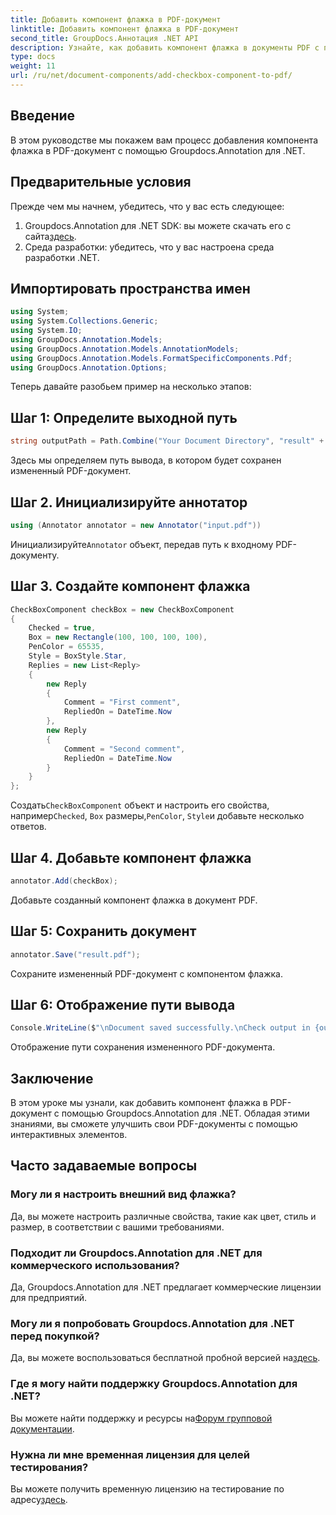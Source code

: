 ```yaml
---
title: Добавить компонент флажка в PDF-документ
linktitle: Добавить компонент флажка в PDF-документ
second_title: GroupDocs.Аннотация .NET API
description: Узнайте, как добавить компонент флажка в документы PDF с помощью Groupdocs.Annotation для .NET. Улучшите свои PDF-файлы с помощью интерактивных элементов.
type: docs
weight: 11
url: /ru/net/document-components/add-checkbox-component-to-pdf/
---
```

## Введение
В этом руководстве мы покажем вам процесс добавления компонента флажка в PDF-документ с помощью Groupdocs.Annotation для .NET.
## Предварительные условия
Прежде чем мы начнем, убедитесь, что у вас есть следующее:
1.  Groupdocs.Annotation для .NET SDK: вы можете скачать его с сайта[здесь](https://releases.groupdocs.com/annotation/net/).
2. Среда разработки: убедитесь, что у вас настроена среда разработки .NET.

## Импортировать пространства имен
```csharp
using System;
using System.Collections.Generic;
using System.IO;
using GroupDocs.Annotation.Models;
using GroupDocs.Annotation.Models.AnnotationModels;
using GroupDocs.Annotation.Models.FormatSpecificComponents.Pdf;
using GroupDocs.Annotation.Options;
```
Теперь давайте разобьем пример на несколько этапов:
## Шаг 1: Определите выходной путь
```csharp
string outputPath = Path.Combine("Your Document Directory", "result" + Path.GetExtension("input.pdf"));
```
Здесь мы определяем путь вывода, в котором будет сохранен измененный PDF-документ.
## Шаг 2. Инициализируйте аннотатор
```csharp
using (Annotator annotator = new Annotator("input.pdf"))
```
 Инициализируйте`Annotator` объект, передав путь к входному PDF-документу.
## Шаг 3. Создайте компонент флажка
```csharp
CheckBoxComponent checkBox = new CheckBoxComponent
{
    Checked = true,
    Box = new Rectangle(100, 100, 100, 100),
    PenColor = 65535,
    Style = BoxStyle.Star,
    Replies = new List<Reply>
    {
        new Reply
        {
            Comment = "First comment",
            RepliedOn = DateTime.Now
        },
        new Reply
        {
            Comment = "Second comment",
            RepliedOn = DateTime.Now
        }
    }
};
```
 Создать`CheckBoxComponent` объект и настроить его свойства, например`Checked`, `Box` размеры,`PenColor`, `Style`и добавьте несколько ответов.
## Шаг 4. Добавьте компонент флажка
```csharp
annotator.Add(checkBox);
```
Добавьте созданный компонент флажка в документ PDF.
## Шаг 5: Сохранить документ
```csharp
annotator.Save("result.pdf");
```
Сохраните измененный PDF-документ с компонентом флажка.
## Шаг 6: Отображение пути вывода
```csharp
Console.WriteLine($"\nDocument saved successfully.\nCheck output in {outputPath}.");
```
Отображение пути сохранения измененного PDF-документа.

## Заключение
В этом уроке мы узнали, как добавить компонент флажка в PDF-документ с помощью Groupdocs.Annotation для .NET. Обладая этими знаниями, вы сможете улучшить свои PDF-документы с помощью интерактивных элементов.
## Часто задаваемые вопросы
### Могу ли я настроить внешний вид флажка?
Да, вы можете настроить различные свойства, такие как цвет, стиль и размер, в соответствии с вашими требованиями.
### Подходит ли Groupdocs.Annotation для .NET для коммерческого использования?
Да, Groupdocs.Annotation для .NET предлагает коммерческие лицензии для предприятий.
### Могу ли я попробовать Groupdocs.Annotation для .NET перед покупкой?
 Да, вы можете воспользоваться бесплатной пробной версией на[здесь](https://releases.groupdocs.com/).
### Где я могу найти поддержку Groupdocs.Annotation для .NET?
 Вы можете найти поддержку и ресурсы на[Форум групповой документации](https://forum.groupdocs.com/c/annotation/10).
### Нужна ли мне временная лицензия для целей тестирования?
 Вы можете получить временную лицензию на тестирование по адресу[здесь](https://purchase.groupdocs.com/temporary-license/).